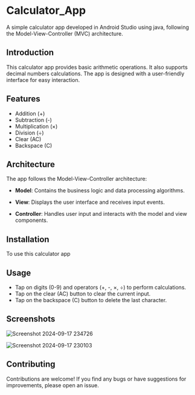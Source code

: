 # Calculator_App

A simple calculator app developed in Android Studio using java, following the Model-View-Controller (MVC) architecture.

## Introduction

This calculator app provides basic arithmetic operations. It also supports decimal numbers calculations. The app is designed with a user-friendly interface for easy interaction. 

## Features     

- Addition (+)
- Subtraction (-)
- Multiplication (×)
- Division (÷)
- Clear (AC)
- Backspace (C)


## Architecture

The app follows the Model-View-Controller architecture:

- **Model**: Contains the business logic and data processing algorithms.

- **View**: Displays the user interface and receives input events.

- **Controller**: Handles user input and interacts with the model and view components.


## Installation

To use this calculator app




## Usage

- Tap on digits (0-9) and operators (+, -, ×, ÷) to perform calculations.
- Tap on the clear (AC) button to clear the current input.
- Tap on the backspace (C) button to delete the last character.



## Screenshots


![Screenshot 2024-09-17 234726](https://github.com/user-attachments/assets/caf9e861-3f33-4154-b188-f0d6fa25d6fa)

![Screenshot 2024-09-17 230103](https://github.com/user-attachments/assets/a7e99561-bc8f-45a3-9d51-4f8ca6c75de0)



## Contributing

Contributions are welcome! If you find any bugs or have suggestions for improvements, please open an issue.
